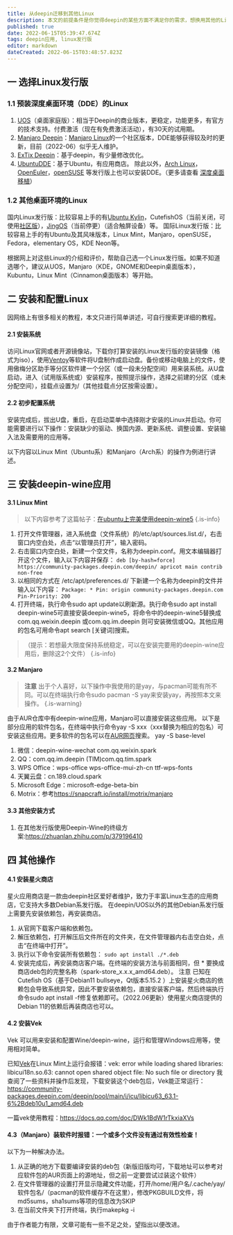 ```yaml
---
title: 从deepin迁移到其他Linux
description: 本文的前提条件是你觉得deepin的某些方面不满足你的需求，想换用其他的Linux发行版。本文主要帮助你选择一个Linux发行版和安装部分为deepin开发的应用。 以下操作可能需要一定的动手能力和耐心。
published: true
date: 2022-06-15T05:39:47.674Z
tags: deepin应用, linux发行版
editor: markdown
dateCreated: 2022-06-15T03:48:57.823Z
---
```


## 一 选择Linux发行版
### 1.1 预装深度桌面环境（DDE）的Linux
1. [UOS](https://www.chinauos.com/)（桌面家庭版）：相当于Deepin的商业版本，更稳定，功能更多，有官方的技术支持。付费激活（现在有免费激活活动），有30天的试用期。
2. [Manjaro Deepin](https://manjaro.org/download/#Community)：[Manjaro Linux](https://manjaro.org/)的一个社区版本，DDE能够获得较及时的更新，目前（2022-06）似乎无人维护。
3. [ExTix Deepin](https://www.extix.se/)：基于deepin，有少量修改优化。
4. [UbuntuDDE](https://ubuntudde.com/)：基于Ubuntu，有应用商店。
除此以外，[Arch Linux](https://archlinux.org/)，[OpenEuler](https://www.openeuler.org/zh/)，[openSUSE](https://www.opensuse.org/) 等发行版上也可以安装DDE。（更多请查看 [深度桌面移植](https://www.deepin.org/zh/dde/desktop-transplantation/)）
### 1.2 其他桌面环境的Linux
国内Linux发行版：比较容易上手的有[Ubuntu Kylin](https://www.ubuntukylin.com/)，CutefishOS（当前关闭，可使用[社区版](https://www.piscesys.com/)），[JingOS](https://cn.jingos.com/)（当前停更）（适合触屏设备）等。
国际Linux发行版：比较容易上手的有Ubuntu及其风味版本，Linux Mint，Manjaro，openSUSE，Fedora，elementary OS，KDE Neon等。

根据网上对这些Linux的介绍和评价，帮助自己选一个Linux发行版。如果不知道选哪个，建议从UOS，Manjaro（KDE，GNOME和Deepin桌面版本），Kubuntu，Linux Mint（Cinnamon桌面版本）等开始。
## 二 安装和配置Linux
因网络上有很多相关的教程，本文只进行简单讲述，可自行搜索更详细的教程。
#### 2.1 安装系统
访问Linux官网或者开源镜像站，下载你打算安装的Linux发行版的安装镜像（格式为iso），使用[Ventoy](https://ventoy.net/cn/index.html)等软件将U盘制作成启动盘。备份或移动电脑上的文件，使用傲梅分区助手等分区软件建一个分区（或一段未分配空间）用来装系统。从U盘启动，进入（试用版系统或）安装程序，按照提示操作，选择之前建的分区（或未分配空间），挂载点设置为/（其他挂载点分区按需设置）。
#### 2.2 初步配置系统
安装完成后，拔出U盘，重启，在启动菜单中选择刚才安装的Linux并启动。你可能需要进行以下操作：安装缺少的驱动、换国内源、更新系统、调整设置、安装输入法及需要用的应用等。

以下内容以Linux Mint（Ubuntu系）和Manjaro（Arch系）的操作为例进行讲述。
## 三 安装deepin-wine应用
#### 3.1 Linux Mint
> 以下内容参考了这篇帖子：[在ubuntu上完美使用deepin-wine5](https://bbs.deepin.org/zh/post/204884)
{.is-info}

1. 打开文件管理器，进入系统盘（文件系统）的/etc/apt/sources.list.d/，右击窗口内空白处，点击“以管理员打开”，输入密码。
2. 右击窗口内空白处，新建一个空文件，名称为deepin.conf。用文本编辑器打开这个文件，输入以下内容并保存：
`deb [by-hash=force] https://community-packages.deepin.com/deepin/ apricot main contrib non-free`
3. 以相同的方式在 /etc/apt/preferences.d/ 下新建一个名称为deepin的文件并输入以下内容：
`Package: *
Pin: origin community-packages.deepin.com
Pin-Priority: 200`
4. 打开终端，执行命令sudo apt update以刷新源。执行命令sudo apt install deepin-wine5可直接安装deepin-wine5，将命令中的deepin-wine5替换成com.qq.weixin.deepin 或com.qq.im.deepin 则可安装微信或QQ。其他应用的包名可用命令apt search [关键词]搜索。
> （提示：若想最大限度保持系统稳定，可以在安装完要用的deepin-wine应用后，删除这2个文件）
{.is-info}

#### 3.2 Manjaro
> **注意**  出于个人喜好，以下操作中我使用的是yay，与pacman可能有所不同。可以在终端执行命令sudo pacman -S yay来安装yay，再按照本文来操作。
{.is-warning}

由于AUR仓库中有deepin-wine应用，Manjaro可以直接安装这些应用。
以下是部分应用的软件包名，在终端中执行命令yay -S xxx（xxx替换为相应的包名）可安装这些应用。更多软件的包名可以在[AUR网页](https://aur.archlinux.org/)搜索。
yay -S base-level
1. 微信：deepin-wine-wechat com.qq.weixin.spark
2. QQ：com.qq.im.deepin (TIM)com.qq.tim.spark
3. WPS Office：wps-office wps-office-mui-zh-cn ttf-wps-fonts
4. 天翼云盘：cn.189.cloud.spark 
5. Microsoft Edge：microsoft-edge-beta-bin
6. Motrix：参考<https://snapcraft.io/install/motrix/manjaro>

#### 3.3 其他安装方式
1. 在其他发行版使用Deepin-Wine的终级方案:<https://zhuanlan.zhihu.com/p/379196410>
## 四 其他操作
#### 4.1 安装星火商店
星火应用商店是一款由deepin社区爱好者维护，致力于丰富Linux生态的应用商店，它支持大多数Debian系发行版。
在deepin/UOS以外的其他Debian系发行版上需要先安装依赖包，再安装商店。
1. 从官网下载客户端和依赖包。
2. 解压依赖包，打开解压后文件所在的文件夹，在文件管理器内右击空白处，点击“在终端中打开”。
3. 执行以下命令安装所有依赖包：
`sudo apt install ./*.deb`
4. 安装完成后，再安装商店客户端。在终端的安装方法与前面相同，但 * 要换成商店deb包的完整名称（spark-store_x.x.x_amd64.deb）。
注意  已知在Cutefish OS（基于Debian11 bullseye，Qt版本5.15.2 ）上安装星火商店的依赖包会导致系统异常，因此不要安装依赖包，直接安装客户端，然后终端执行命令sudo apt install -f修复依赖即可。（2022.06更新）使用星火商店提供的Debian 11的依赖后再装商店也可以。
#### 4.2 安装Vek
Vek 可以用来安装和配置Wine/deepin-wine，运行和管理Windows应用等，使用相对简单。

已知[Vek](https://jacklee02.gitee.io/vek/)在Linux Mint上运行会报错：vek: error while loading shared libraries: libicui18n.so.63: cannot open shared object file: No such file or directory
我查阅了一些资料并操作后发现，下载安装这个deb包后，Vek能正常运行：<https://community-packages.deepin.com/deepin/pool/main/i/icu/libicu63_63.1-6%2Bdeb10u1_amd64.deb>

一篇vek使用教程：<https://docs.qq.com/doc/DWk1BdW1rTkxiaXVs>

#### 4.3（Manjaro）装软件时报错：一个或多个文件没有通过有效性检查！
以下为一种解决办法。
1. 从正确的地方下载要编译安装的deb包（新版旧版均可，下载地址可以参考对应软件包的AUR页面上的源地址，但之前一定要尝试过装这个软件）
2. 在文件管理器的设置打开显示隐藏文件功能，打开/home/用户名/.cache/yay/软件包名/（pacman的软件缓存不在这里），修改PKGBUILD文件，将md5sums，sha1sums等项的信息改为SKIP
3. 在当前文件夹下打开终端，执行makepkg -i


由于作者能力有限，文章可能有一些不足之处，望指出以便改进。